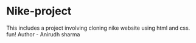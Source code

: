 # Nike-project
This includes a project involving cloning nike website using html and css. fun!
Author - Anirudh sharma 